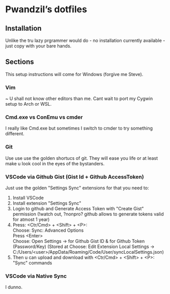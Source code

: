 # Pwandzil’s dotfiles

## Installation
Unlike the tru lazy prgrammer would do - no installation currently available - just copy with your bare hands.

## Sections
This setup instructions will come for Windows (forgive me Steve).

### Vim
~ U shall not know other editors than me.
Cant wait to port my Cygwin setup to Arch or WSL.

### Cmd.exe vs ConEmu vs cmder
I really like Cmd.exe but sometimes I switch to cmder to try something different.

### Git
Use use use the golden shortucs of git. They will ease you life or at least make u look cool in the eyes of the bystanders.

### VSCode via Github Gist (Gist Id + Github AccessToken)
Just use the golden "Settings Sync" extensions for that you need to:
1. Install VSCode
2. Install extension "Settings Sync"
3. Login to github and Generate Access Token with "Create Gist" permission (!watch out, ?nonpro? github allows to generate tokens valid for atmost 1 year)
4. Press: \<Ctr/Cmd\> + \<Shift\> + \<P\>: \
   Choose: Sync: Advanced Options \
   Press \<Enter\> \
   Choose: Open Settings -> for Github Gist ID &  for Github Token (Password/Key)
    (Stored at Choose: Edit Extension Local Settings  -> C:/Users/\<user\>/AppData/Roaming/Code/User/syncLocalSettings.json)
5. Then u can upload and download with \<Ctr/Cmd\> + \<Shift\> + \<P\>: "Sync" commands

### VSCode via Native Sync
I dunno.
